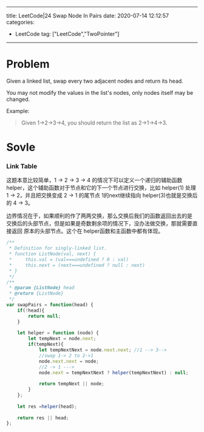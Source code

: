 
---
title: LeetCode|24 Swap Node In Pairs
date: 2020-07-14 12:12:57
categories: 
- LeetCode
tag: ["LeetCode","TwoPointer"]
---
# Problem
Given a linked list, swap every two adjacent nodes and return its head.

You may not modify the values in the list's nodes, only nodes itself may be changed.

 

Example:

> Given 1->2->3->4, you should return the list as 2->1->4->3.

# Sovle
### Link Table
这题本意比较简单，1 -> 2 -> 3 -> 4 的情况下可以定义一个递归的辅助函数 helper，这个辅助函数对于节点和它的下一个节点进行交换，比如 helper(1) 处理 1 -> 2，并且把交换变成 2 -> 1 的尾节点 1的next继续指向 helper(3)也就是交换后的 4 -> 3。

边界情况在于，如果顺利的作了两两交换，那么交换后我们的函数返回出去的是 交换后的头部节点，但是如果是奇数剩余项的情况下，没办法做交换，那就需要直接返回 原本的头部节点。这个在 helper函数和主函数中都有体现。

```javascript
/**
 * Definition for singly-linked list.
 * function ListNode(val, next) {
 *     this.val = (val===undefined ? 0 : val)
 *     this.next = (next===undefined ? null : next)
 * }
 */
/**
 * @param {ListNode} head
 * @return {ListNode}
 */
var swapPairs = function(head) {
    if(!head){
        return null;
    }
    
    let helper = function (node) {
        let tempNext = node.next;
        if(tempNext){
            let tempNextNext = node.next.next; //1 --> 3-->
            //swap 1-> 2 to 2->1
            node.next.next = node;
            //2 -> 1 --->
            node.next = tempNextNext ? helper(tempNextNext) : null;
            
            return tempNext || node;
        }
    };
    
    let res =helper(head);
    
    return res || head;
};

```
